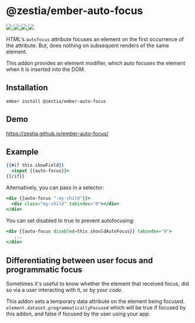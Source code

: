 # @zestia/ember-auto-focus

<p>
  <!--
  <a href="https://github.com/zestia/ember-auto-focus/actions/workflows/ci.yml">
    <img src="https://github.com/zestia/ember-auto-focus/actions/workflows/ci.yml/badge.svg">
  </a>
  -->

  <a href="https://david-dm.org/zestia/ember-auto-focus#badge-embed">
    <img src="https://david-dm.org/zestia/ember-auto-focus.svg">
  </a>

  <a href="https://david-dm.org/zestia/ember-auto-focus#dev-badge-embed">
    <img src="https://david-dm.org/zestia/ember-auto-focus/dev-status.svg">
  </a>

  <a href="https://emberobserver.com/addons/@zestia/ember-auto-focus">
    <img src="https://emberobserver.com/badges/-zestia-ember-auto-focus.svg">
  </a>

  <img src="https://img.shields.io/badge/Ember-%3E%3D%203.12-brightgreen">
</p>

HTML's `autofocus` attribute focuses an element on the first occurrence of the attribute. But, does nothing on subsequent renders of the same element.

This addon provides an element modifier, which auto focuses the element when it is inserted into the DOM.

## Installation

```
ember install @zestia/ember-auto-focus
```

## Demo

https://zestia.github.io/ember-auto-focus/

## Example

```handlebars
{{#if this.showField}}
  <input {{auto-focus}}>
{{/if}}
```

Alternatively, you can pass in a selector:

```handlebars
<div {{auto-focus ".my-child"}}>
  <div class="my-child" tabindex="0"></div>
</div>
```

You can set disabled to true to prevent autofocusing:

```handlebars
<div {{auto-focus disabled=this.shouldAutoFocus}} tabindex="0">
   ...
</div>
```

## Differentiating between user focus and programmatic focus

Sometimes it's useful to know whether the element that received focus, did so via a user interacting with it, or by _your code_.

This addon sets a temporary data attribute on the element being focused. `element.dataset.programmaticallyFocused` which will be true if focused by this addon, and false if focused by the user using your app.

